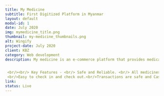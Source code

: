 ```yaml
---
title: My Medicine
subtitle: First Digitized Platform in Myanmar
layout: default
modal-id: 1
date: July 2020
img: mymedicine_title.png
thumbnail: my-medicine_thumbnails.png
alt: Wingify
project-date: July 2020
client: KBZ
category: Web development
description: My medicine is an e-commerce platform that provides medical products to its customers and is the first digitized platform in Myanmar. All essential quantities will be available at your doorstep with just one click. 


 <br/><br/> Key Features - <br/> Safe and Reliable. <br/> All medicines will be in stock.
 <br/>Easy to check in and check out.<br/>Transactions are safe and Cash on delivery option is also available.<br/> Complex-e health solutions like subscriptions, memberships & prescription flow.<br/>Advanced analytics on orders to reduce churn.<br/> Ability to add family members to your health profile. <br/><br/> How It Works? <br/> This application is developed using WordPress with PHP and customized CSS. It is the first digitized pharmacy in Myanmar and has received great customer reach due to its seamless and excellent services.
link: 
status: Live
---
```


